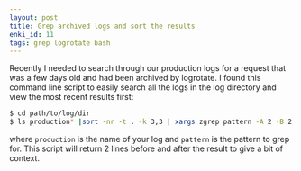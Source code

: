```yaml
---
layout: post
title: Grep archived logs and sort the results
enki_id: 11
tags: grep logrotate bash
---
```


Recently I needed to search through our production logs for a request that was a few days old and had been archived by logrotate.
I found this command line script to easily search all the logs in the log directory and view the most recent results first:

```bash
$ cd path/to/log/dir
$ ls production* |sort -nr -t . -k 3,3 | xargs zgrep pattern -A 2 -B 2
```

where `production` is the name of your log and `pattern` is the pattern to grep for. This script will return 2 lines before and after the result to give a bit of context.
